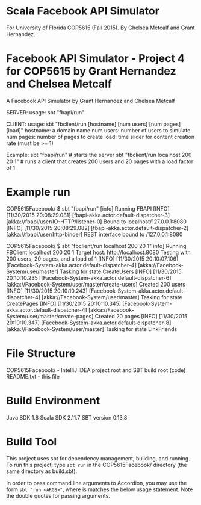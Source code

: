 # Scala Facebook API Simulator
For University of Florida COP5615 (Fall 2015).
By Chelsea Metcalf and Grant Hernandez.

Facebook API Simulator - Project 4 for COP5615 by Grant Hernandez and Chelsea Metcalf
===============================================================
A Facebook API Simulator
   by Grant Hernandez and Chelsea Metcalf

SERVER:
usage: sbt "fbapi/run"

CLIENT:
usage: sbt "fbclient/run [hostname] [num users] [num pages] [load]"
hostname: a domain name
 num users: number of users to simulate
 num pages: number of pages to create
 load: time slider for content creation rate (must be >= 1)

Example:
  sbt "fbapi/run" # starts the server
  sbt "fbclient/run localhost 200 20 1" # runs a client that creates 200 users and 20 pages with a load factor of 1

Example run
===========
COP5615Facebook/ $ sbt "fbapi/run"
[info] Running FBAPI 
[INFO] [11/30/2015 20:08:29.081] [fbapi-akka.actor.default-dispatcher-3] [akka://fbapi/user/IO-HTTP/listener-0] Bound to localhost/127.0.0.1:8080
[INFO] [11/30/2015 20:08:29.082] [fbapi-akka.actor.default-dispatcher-2] [akka://fbapi/user/http-binder] REST interface bound to /127.0.0.1:8080

COP5615Facebook/ $ sbt "fbclient/run localhost 200 20 1"
info] Running FBClient localhost 200 20 1
Target host: http://localhost:8080
Testing with 200 users, 20 pages, and a load of 1
[INFO] [11/30/2015 20:10:07.106] [Facebook-System-akka.actor.default-dispatcher-4] [akka://Facebook-System/user/master] Tasking for state CreateUsers
[INFO] [11/30/2015 20:10:10.235] [Facebook-System-akka.actor.default-dispatcher-6] [akka://Facebook-System/user/master/create-users] Created 200 users
[INFO] [11/30/2015 20:10:10.243] [Facebook-System-akka.actor.default-dispatcher-4] [akka://Facebook-System/user/master] Tasking for state CreatePages
[INFO] [11/30/2015 20:10:10.345] [Facebook-System-akka.actor.default-dispatcher-4] [akka://Facebook-System/user/master/create-pages] Created 20 pages
[INFO] [11/30/2015 20:10:10.347] [Facebook-System-akka.actor.default-dispatcher-8] [akka://Facebook-System/user/master] Tasking for state LinkFriends


File Structure
==============
COP5615Facebook/ - IntelliJ IDEA project root and SBT build root (code)
README.txt - this file

Build Environment
=================
Java SDK 1.8
Scala SDK 2.11.7
SBT version 0.13.8

Build Tool
==========
This project uses sbt for dependency management, building, and running. To run
this project, type `sbt run` in the COP5615Facebook/ directory (the same directory
as build.sbt).

In order to pass command line arguments to Accordion, you may use the form `sbt
"run <ARGS>"`, where <ARGS> is matches the below usage statement.
Note the double quotes for passing arguments.

